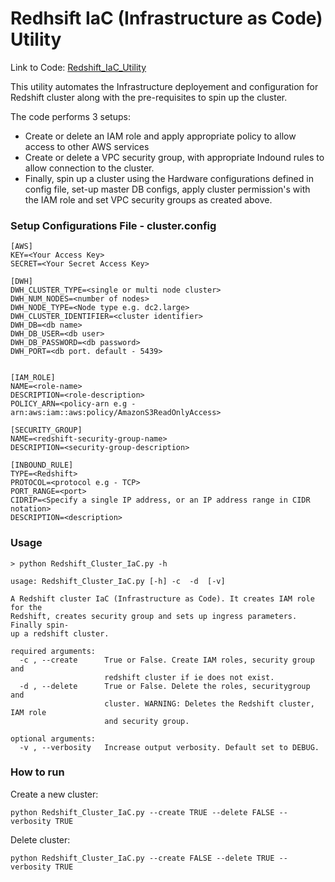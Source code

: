 # Redhsift IaC (Infrastructure as Code) Utility

Link to Code: [Redshift_IaC_Utility](https://github.com/AuFeld/Data_Engineering_Projects/blob/master/Redshift_Cluster_IaC.py)

This utility automates the Infrastructure deployement and configuration for Redshift cluster along with the pre-requisites to spin up the cluster. 

The code performs 3 setups:

 - Create or delete an IAM role and apply appropriate policy to allow access to other AWS services 
 - Create or delete a VPC security group, with appropriate Indound rules to allow connection to the cluster.
 - Finally, spin up a cluster using the Hardware configurations defined in config file, set-up master DB configs, apply cluster permission's with the IAM role and set VPC security groups as created above.

### Setup Configurations File - cluster.config

    [AWS]
    KEY=<Your Access Key>
    SECRET=<Your Secret Access Key>
    
    [DWH] 
    DWH_CLUSTER_TYPE=<single or multi node cluster>
    DWH_NUM_NODES=<number of nodes>
    DWH_NODE_TYPE=<Node type e.g. dc2.large>
    DWH_CLUSTER_IDENTIFIER=<cluster identifier>
    DWH_DB=<db name>
    DWH_DB_USER=<db user>
    DWH_DB_PASSWORD=<db password>
    DWH_PORT=<db port. default - 5439>
    
    
    [IAM_ROLE]
    NAME=<role-name>
    DESCRIPTION=<role-description>
    POLICY_ARN=<policy-arn e.g - arn:aws:iam::aws:policy/AmazonS3ReadOnlyAccess>
    
    [SECURITY_GROUP]
    NAME=<redshift-security-group-name>
    DESCRIPTION=<security-group-description>
    
    [INBOUND_RULE]
    TYPE=<Redshift>
    PROTOCOL=<protocol e.g - TCP>
    PORT_RANGE=<port>
    CIDRIP=<Specify a single IP address, or an IP address range in CIDR notation>
    DESCRIPTION=<description>

 ### Usage 
 

    > python Redshift_Cluster_IaC.py -h
    
    usage: Redshift_Cluster_IaC.py [-h] -c  -d  [-v]
    
    A Redshift cluster IaC (Infrastructure as Code). It creates IAM role for the
    Redshift, creates security group and sets up ingress parameters. Finally spin-
    up a redshift cluster.
    
    required arguments:
      -c , --create      True or False. Create IAM roles, security group and
                         redshift cluster if ie does not exist.
      -d , --delete      True or False. Delete the roles, securitygroup and
                         cluster. WARNING: Deletes the Redshift cluster, IAM role
                         and security group.
    
    optional arguments:
      -v , --verbosity   Increase output verbosity. Default set to DEBUG. 
    
### How to run
Create a new cluster: 

    python Redshift_Cluster_IaC.py --create TRUE --delete FALSE --verbosity TRUE

Delete cluster:

    python Redshift_Cluster_IaC.py --create FALSE --delete TRUE --verbosity TRUE



</br>
</br>
